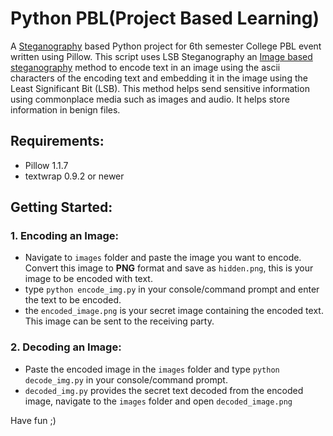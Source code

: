 # Python PBL(Project Based Learning)
A [Steganography](https://en.wikipedia.org/wiki/Steganography) based Python project for 6th semester College PBL event written using Pillow. This script uses LSB Steganography an [Image based steganography](https://www.geeksforgeeks.org/image-steganography-in-cryptography/) method to encode text in an image using the ascii characters of the encoding text and embedding it in the image using the Least Significant Bit (LSB). This method helps send sensitive information using commonplace media such as images and audio. It helps store information in benign files. 

## Requirements:
- Pillow 1.1.7
- textwrap 0.9.2 or newer

## Getting Started:
### 1. Encoding an Image:
- Navigate to ```images``` folder and paste the image you want to encode. Convert this image to **PNG** format and save as ```hidden.png```, this is your image to be encoded with text. 
- type ```python encode_img.py``` in your console/command prompt and enter the text to be encoded.
- the ```encoded_image.png``` is your secret image containing the encoded text. This image can be sent to the receiving party.

### 2. Decoding an Image:
- Paste the encoded image in the ```images``` folder and type ```python decode_img.py``` in your console/command prompt.
- ```decoded_img.py``` provides the secret text decoded from the encoded image, navigate to the ```images``` folder and open ```decoded_image.png```

Have fun ;)

